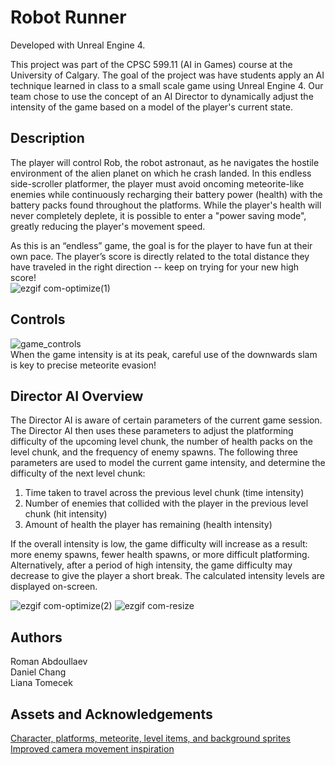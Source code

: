 # Robot Runner

Developed with Unreal Engine 4. 

This project was part of the CPSC 599.11 (AI in Games) course at the University of Calgary. The goal of the project was have students apply an AI technique learned in class to a small scale game using Unreal Engine 4. Our team chose to use the concept of an AI Director to dynamically adjust the intensity of the game based on a model of the player's current state.

## Description

The player will control Rob, the robot astronaut, as he navigates the hostile environment of the alien planet on which he crash landed. In this endless side-scroller platformer, the player must avoid oncoming meteorite-like enemies while continuously recharging their battery power (health) with the battery packs found throughout the platforms. While the player's health will never completely deplete, it is possible to enter a "power saving mode", greatly reducing the player's movement speed. 

As this is an “endless” game, the goal is for the player to have fun at their own pace. The player’s score is directly related to the total distance they have traveled in the right direction -- keep on trying for your new high score!\
![ezgif com-optimize(1)](https://github.com/raboull/Director_AI_Game/assets/60552485/2e49166e-f27e-43ec-af2f-98454a4336e6)

## Controls
![game_controls](https://github.com/raboull/Director_AI_Game/assets/60552485/18c2d19d-d8d8-4ddd-b66f-757eb6f1377b)\
When the game intensity is at its peak, careful use of the downwards slam is key to precise meteorite evasion!

## Director AI Overview
The Director AI is aware of certain parameters of the current game session. The Director AI then uses these parameters to adjust the platforming difficulty of the upcoming level chunk, the number of health packs on the level chunk, and the frequency of enemy spawns.
The following  three parameters are used to model the current game intensity, and determine the difficulty of the next level chunk:
1)  Time taken to travel across the previous level chunk (time intensity)
2)  Number of enemies that collided with the player in the previous level chunk (hit intensity)
3)  Amount of health the player has remaining (health intensity)

If the overall intensity is low, the game difficulty will increase as a result: more enemy spawns, fewer health spawns, or more difficult platforming. Alternatively, after a period of high intensity, the game difficulty may decrease to give the player a short break. The calculated intensity levels are displayed on-screen.

![ezgif com-optimize(2)](https://github.com/raboull/Director_AI_Game/assets/60552485/bcdffdfa-d0b0-4b6f-a6a0-850a7414a737)
![ezgif com-resize](https://github.com/raboull/Director_AI_Game/assets/60552485/ba1925c6-a5d8-483b-960a-c33f8746808f)





## Authors

Roman Abdoullaev\
Daniel Chang\
Liana Tomecek

## Assets and Acknowledgements
[Character, platforms, meteorite, level items, and background sprites](https://www.gameart2d.com/freebies.html)\
[Improved camera movement inspiration](https://drive.google.com/file/d/1-pvYL14P3f2tW88xg-Nhr-LfU99FTQb1/view)
